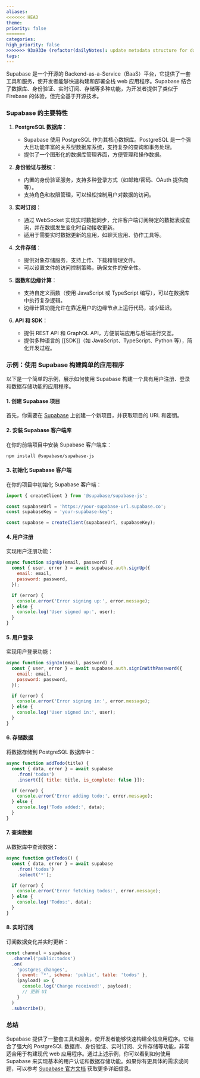 ```yaml
---
aliases: 
<<<<<<< HEAD
theme: 
priority: false
=======
categories: 
high_priority: false
>>>>>>> 93a933e (refactor(dailyNotes): update metadata structure for daily notes)
tags:
---
```

Supabase 是一个开源的 Backend-as-a-Service（BaaS）平台，它提供了一套工具和服务，使开发者能够快速构建和部署全栈 web 应用程序。Supabase 结合了数据库、身份验证、实时订阅、存储等多种功能，为开发者提供了类似于 Firebase 的体验，但完全基于开源技术。

### Supabase 的主要特性

1. **PostgreSQL 数据库**：
   - Supabase 使用 PostgreSQL 作为其核心数据库。PostgreSQL 是一个强大且功能丰富的关系型数据库系统，支持复杂的查询和事务处理。
   - 提供了一个图形化的数据库管理界面，方便管理和操作数据。

2. **身份验证与授权**：
   - 内置的身份验证服务，支持多种登录方式（如邮箱/密码、OAuth 提供商等）。
   - 支持角色和权限管理，可以轻松控制用户对数据的访问。

3. **实时订阅**：
   - 通过 WebSocket 实现实时数据同步，允许客户端订阅特定的数据表或查询，并在数据发生变化时自动接收更新。
   - 适用于需要实时数据更新的应用，如聊天应用、协作工具等。

4. **文件存储**：
   - 提供对象存储服务，支持上传、下载和管理文件。
   - 可以设置文件的访问控制策略，确保文件的安全性。

5. **函数和边缘计算**：
   - 支持自定义函数（使用 JavaScript 或 TypeScript 编写），可以在数据库中执行复杂逻辑。
   - 边缘计算功能允许在靠近用户的边缘节点上运行代码，减少延迟。

6. **API 和 SDK**：
   - 提供 REST API 和 GraphQL API，方便前端应用与后端进行交互。
   - 提供多种语言的 [[SDK]]（如 JavaScript、TypeScript、Python 等），简化开发过程。

### 示例：使用 Supabase 构建简单的应用程序

以下是一个简单的示例，展示如何使用 Supabase 构建一个具有用户注册、登录和数据存储功能的应用程序。

#### 1. 创建 Supabase 项目
首先，你需要在 [Supabase](https://supabase.com/) 上创建一个新项目，并获取项目的 URL 和密钥。

#### 2. 安装 Supabase 客户端库
在你的前端项目中安装 Supabase 客户端库：

```bash
npm install @supabase/supabase-js
```

#### 3. 初始化 Supabase 客户端
在你的项目中初始化 Supabase 客户端：

```javascript
import { createClient } from '@supabase/supabase-js';

const supabaseUrl = 'https://your-supabase-url.supabase.co';
const supabaseKey = 'your-supabase-key';

const supabase = createClient(supabaseUrl, supabaseKey);
```

#### 4. 用户注册
实现用户注册功能：

```javascript
async function signUp(email, password) {
  const { user, error } = await supabase.auth.signUp({
    email: email,
    password: password,
  });

  if (error) {
    console.error('Error signing up:', error.message);
  } else {
    console.log('User signed up:', user);
  }
}
```

#### 5. 用户登录
实现用户登录功能：

```javascript
async function signIn(email, password) {
  const { user, error } = await supabase.auth.signInWithPassword({
    email: email,
    password: password,
  });

  if (error) {
    console.error('Error signing in:', error.message);
  } else {
    console.log('User signed in:', user);
  }
}
```

#### 6. 存储数据
将数据存储到 PostgreSQL 数据库中：

```javascript
async function addTodo(title) {
  const { data, error } = await supabase
    .from('todos')
    .insert([{ title: title, is_complete: false }]);

  if (error) {
    console.error('Error adding todo:', error.message);
  } else {
    console.log('Todo added:', data);
  }
}
```

#### 7. 查询数据
从数据库中查询数据：

```javascript
async function getTodos() {
  const { data, error } = await supabase
    .from('todos')
    .select('*');

  if (error) {
    console.error('Error fetching todos:', error.message);
  } else {
    console.log('Todos:', data);
  }
}
```

#### 8. 实时订阅
订阅数据变化并实时更新：

```javascript
const channel = supabase
  .channel('public:todos')
  .on(
    'postgres_changes',
    { event: '*', schema: 'public', table: 'todos' },
    (payload) => {
      console.log('Change received!', payload);
      // 更新 UI
    }
  )
  .subscribe();
```

### 总结

Supabase 提供了一整套工具和服务，使开发者能够快速构建全栈应用程序。它结合了强大的 PostgreSQL 数据库、身份验证、实时订阅、文件存储等功能，非常适合用于构建现代 web 应用程序。通过上述示例，你可以看到如何使用 Supabase 来实现基本的用户认证和数据存储功能。如果你有更具体的需求或问题，可以参考 [Supabase 官方文档](https://supabase.io/docs) 获取更多详细信息。
